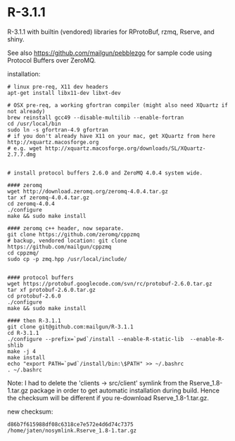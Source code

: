 R-3.1.1
=======

R-3.1.1 with builtin (vendored) libraries for RProtoBuf, rzmq, Rserve, and shiny.

See also https://github.com/mailgun/pebblezgo for sample code using Protocol Buffers over ZeroMQ.


installation:

~~~
# linux pre-req, X11 dev headers
apt-get install libx11-dev libxt-dev

# OSX pre-req, a working gfortran compiler (might also need XQuartz if not already)
brew reinstall gcc49 --disable-multilib --enable-fortran
cd /usr/local/bin
sudo ln -s gfortran-4.9 gfortran
# if you don't already have X11 on your mac, get XQuartz from here http://xquartz.macosforge.org
# e.g. wget http://xquartz.macosforge.org/downloads/SL/XQuartz-2.7.7.dmg


# install protocol buffers 2.6.0 and ZeroMQ 4.0.4 system wide.

#### zeromq
wget http://download.zeromq.org/zeromq-4.0.4.tar.gz
tar xf zeromq-4.0.4.tar.gz
cd zeromq-4.0.4
./configure
make && sudo make install

#### zeromq c++ header, now separate.
git clone https://github.com/zeromq/cppzmq
# backup, vendored location: git clone https://github.com/mailgun/cppzmq
cd cppzmq/
sudo cp -p zmq.hpp /usr/local/include/


#### protocol buffers
wget https://protobuf.googlecode.com/svn/rc/protobuf-2.6.0.tar.gz
tar xf protobuf-2.6.0.tar.gz
cd protobuf-2.6.0
./configure
make && sudo make install

#### then R-3.1.1
git clone git@github.com:mailgun/R-3.1.1
cd R-3.1.1
./configure --prefix=`pwd`/install --enable-R-static-lib  --enable-R-shlib
make -j 4
make install
echo "export PATH=`pwd`/install/bin:\$PATH" >> ~/.bashrc
. ~/.bashrc
~~~

Note: I had to delete the 'clients -> src/client' symlink from the Rserve_1.8-1.tar.gz package in
 order to get automatic installation during build. Hence the checksum will be different if you
re-download Rserve_1.8-1.tar.gz.

new checksum: 
~~~
d86b7f615988df08c6318ce7e572e4d6d74c7375  /home/jaten/nosymlink.Rserve_1.8-1.tar.gz
~~~

